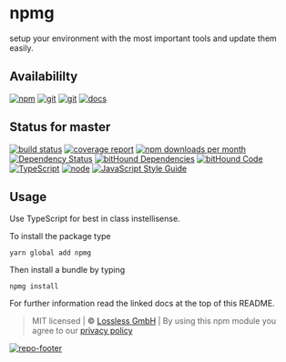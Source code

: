 # npmg
setup your environment with the most important tools and update them easily.

## Availabililty
[![npm](https://gitzone.gitlab.io/assets/repo-button-npm.svg)](https://www.npmjs.com/package/npmg)
[![git](https://gitzone.gitlab.io/assets/repo-button-git.svg)](https://GitLab.com/gitzone/npmg)
[![git](https://gitzone.gitlab.io/assets/repo-button-mirror.svg)](https://github.com/gitzone/npmg)
[![docs](https://gitzone.gitlab.io/assets/repo-button-docs.svg)](https://gitzone.gitlab.io/npmg/)

## Status for master
[![build status](https://GitLab.com/gitzone/npmg/badges/master/build.svg)](https://GitLab.com/gitzone/npmg/commits/master)
[![coverage report](https://GitLab.com/gitzone/npmg/badges/master/coverage.svg)](https://GitLab.com/gitzone/npmg/commits/master)
[![npm downloads per month](https://img.shields.io/npm/dm/npmg.svg)](https://www.npmjs.com/package/npmg)
[![Dependency Status](https://david-dm.org/gitzonetools/npmg.svg)](https://david-dm.org/gitzonetools/npmg)
[![bitHound Dependencies](https://www.bithound.io/github/gitzonetools/npmg/badges/dependencies.svg)](https://www.bithound.io/github/gitzonetools/npmg/master/dependencies/npm)
[![bitHound Code](https://www.bithound.io/github/gitzonetools/npmg/badges/code.svg)](https://www.bithound.io/github/gitzonetools/npmg)
[![TypeScript](https://img.shields.io/badge/TypeScript-2.x-blue.svg)](https://nodejs.org/dist/latest-v6.x/docs/api/)
[![node](https://img.shields.io/badge/node->=%206.x.x-blue.svg)](https://nodejs.org/dist/latest-v6.x/docs/api/)
[![JavaScript Style Guide](https://img.shields.io/badge/code%20style-standard-brightgreen.svg)](http://standardjs.com/)

## Usage
Use TypeScript for best in class instellisense.

To install the package type

```shell
yarn global add npmg
```

Then install a bundle by typing

```shell
npmg install
```

For further information read the linked docs at the top of this README.

> MIT licensed | **&copy;** [Lossless GmbH](https://lossless.gmbh)
| By using this npm module you agree to our [privacy policy](https://lossless.gmbH/privacy.html)

[![repo-footer](https://gitzone.gitlab.io/assets/repo-footer.svg)](https://git.zone)
